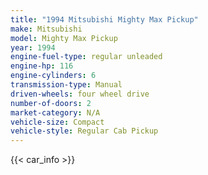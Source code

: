 ```yaml
---
title: "1994 Mitsubishi Mighty Max Pickup"
make: Mitsubishi
model: Mighty Max Pickup
year: 1994
engine-fuel-type: regular unleaded
engine-hp: 116
engine-cylinders: 6
transmission-type: Manual
driven-wheels: four wheel drive
number-of-doors: 2
market-category: N/A
vehicle-size: Compact
vehicle-style: Regular Cab Pickup
---
```


{{< car_info >}}
